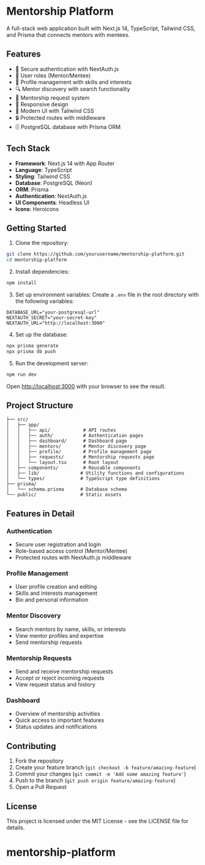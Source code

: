 # Mentorship Platform

A full-stack web application built with Next.js 14, TypeScript, Tailwind CSS, and Prisma that connects mentors with mentees.

## Features

- 🔐 Secure authentication with NextAuth.js
- 👥 User roles (Mentor/Mentee)
- 📝 Profile management with skills and interests
- 🔍 Mentor discovery with search functionality
- 🤝 Mentorship request system
- 📱 Responsive design
- 🎨 Modern UI with Tailwind CSS
- 🔒 Protected routes with middleware
- 🗄️ PostgreSQL database with Prisma ORM

## Tech Stack

- **Framework**: Next.js 14 with App Router
- **Language**: TypeScript
- **Styling**: Tailwind CSS
- **Database**: PostgreSQL (Neon)
- **ORM**: Prisma
- **Authentication**: NextAuth.js
- **UI Components**: Headless UI
- **Icons**: Heroicons

## Getting Started

1. Clone the repository:
```bash
git clone https://github.com/yourusername/mentorship-platform.git
cd mentorship-platform
```

2. Install dependencies:
```bash
npm install
```

3. Set up environment variables:
Create a `.env` file in the root directory with the following variables:
```env
DATABASE_URL="your-postgresql-url"
NEXTAUTH_SECRET="your-secret-key"
NEXTAUTH_URL="http://localhost:3000"
```

4. Set up the database:
```bash
npx prisma generate
npx prisma db push
```

5. Run the development server:
```bash
npm run dev
```

Open [http://localhost:3000](http://localhost:3000) with your browser to see the result.

## Project Structure

```
├── src/
│   ├── app/
│   │   ├── api/            # API routes
│   │   ├── auth/           # Authentication pages
│   │   ├── dashboard/      # Dashboard page
│   │   ├── mentors/        # Mentor discovery page
│   │   ├── profile/        # Profile management page
│   │   ├── requests/       # Mentorship requests page
│   │   └── layout.tsx      # Root layout
│   ├── components/         # Reusable components
│   ├── lib/               # Utility functions and configurations
│   └── types/             # TypeScript type definitions
├── prisma/
│   └── schema.prisma      # Database schema
└── public/                # Static assets
```

## Features in Detail

### Authentication
- Secure user registration and login
- Role-based access control (Mentor/Mentee)
- Protected routes with NextAuth.js middleware

### Profile Management
- User profile creation and editing
- Skills and interests management
- Bio and personal information

### Mentor Discovery
- Search mentors by name, skills, or interests
- View mentor profiles and expertise
- Send mentorship requests

### Mentorship Requests
- Send and receive mentorship requests
- Accept or reject incoming requests
- View request status and history

### Dashboard
- Overview of mentorship activities
- Quick access to important features
- Status updates and notifications

## Contributing

1. Fork the repository
2. Create your feature branch (`git checkout -b feature/amazing-feature`)
3. Commit your changes (`git commit -m 'Add some amazing feature'`)
4. Push to the branch (`git push origin feature/amazing-feature`)
5. Open a Pull Request

## License

This project is licensed under the MIT License - see the LICENSE file for details.
# mentorship-platform
